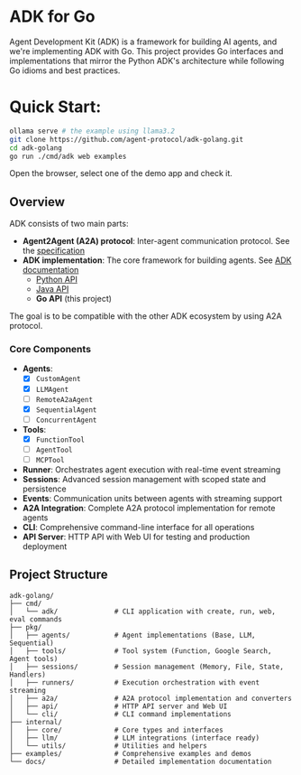 # ADK for Go

Agent Development Kit (ADK) is a framework for building AI agents, and we're implementing ADK with Go. This project provides Go interfaces and implementations that mirror the Python ADK's architecture while following Go idioms and best practices.

# Quick Start:
```sh
ollama serve # the example using llama3.2
git clone https://github.com/agent-protocol/adk-golang.git
cd adk-golang
go run ./cmd/adk web examples
```
Open the browser, select one of the demo app and check it.

## Overview

ADK consists of two main parts:
- **Agent2Agent (A2A) protocol**: Inter-agent communication protocol. See the [specification](https://a2aproject.github.io/A2A/latest/specification/)
- **ADK implementation**: The core framework for building agents. See [ADK documentation](https://google.github.io/adk-docs/)
  - [Python API](https://google.github.io/adk-docs/api-reference/python/)
  - [Java API](https://google.github.io/adk-docs/api-reference/java/)
  - **Go API** (this project)

The goal is to be compatible with the other ADK ecosystem by using A2A protocol.

### Core Components
- **Agents**:
  - [x] `CustomAgent`
  - [x] `LLMAgent`
  - [ ] `RemoteA2aAgent`
  - [x] `SequentialAgent`
  - [ ] `ConcurrentAgent`
- **Tools**:
  - [x] `FunctionTool`
  - [ ] `AgentTool`
  - [ ] `MCPTool`
- **Runner**: Orchestrates agent execution with real-time event streaming
- **Sessions**: Advanced session management with scoped state and persistence
- **Events**: Communication units between agents with streaming support
- **A2A Integration**: Complete A2A protocol implementation for remote agents
- **CLI**: Comprehensive command-line interface for all operations
- **API Server**: HTTP API with Web UI for testing and production deployment

## Project Structure

```
adk-golang/
├── cmd/
│   └── adk/              # CLI application with create, run, web, eval commands
├── pkg/
│   ├── agents/           # Agent implementations (Base, LLM, Sequential)
│   ├── tools/            # Tool system (Function, Google Search, Agent tools)
│   ├── sessions/         # Session management (Memory, File, State, Handlers)
│   ├── runners/          # Execution orchestration with event streaming
│   ├── a2a/              # A2A protocol implementation and converters
│   ├── api/              # HTTP API server and Web UI
│   └── cli/              # CLI command implementations
├── internal/
│   ├── core/             # Core types and interfaces
│   ├── llm/              # LLM integrations (interface ready)
│   └── utils/            # Utilities and helpers
├── examples/             # Comprehensive examples and demos
└── docs/                 # Detailed implementation documentation
```
